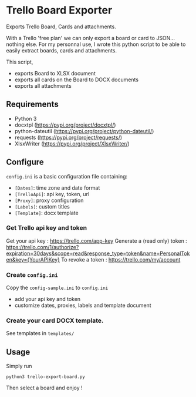 # Trello Board Exporter

Exports Trello Board, Cards and attachments.

With a Trello 'free plan' we can only export a board or card to JSON... nothing else.
For my personnal use, I wrote this python script to be able to easily extract boards, cards and attachments.

This script,
- exports Board to XLSX document
- exports all cards on the Board to DOCX documents
- exports all attachments

## Requirements

- Python 3
- docxtpl (https://pypi.org/project/docxtpl/)
- python-dateutil (https://pypi.org/project/python-dateutil/)
- requests (https://pypi.org/project/requests/)
- XlsxWriter (https://pypi.org/project/XlsxWriter/)

## Configure

`config.ini` is a basic configuration file containing:
- `[Dates]`: time zone and date format
- `[TrelloApi]`: api key, token, url
- `[Proxy]`: proxy configuration
- `[Labels]`: custom titles
- `[Template]`: docx template

### Get Trello api key and token
Get your api key : https://trello.com/app-key
Generate a (read only) token : https://trello.com/1/authorize?expiration=30days&scope=read&response_type=token&name=PersonalToken&key={YourAPIKey}
To revoke a token : https://trello.com/my/account

### Create `config.ini`
Copy the `config-sample.ini` to `config.ini`
- add your api key and token
- customize dates, proxies, labels and template document

### Create your card DOCX template.
See templates in `templates/`

## Usage

Simply run 
```
python3 trello-export-board.py
```
Then select a board and enjoy !

